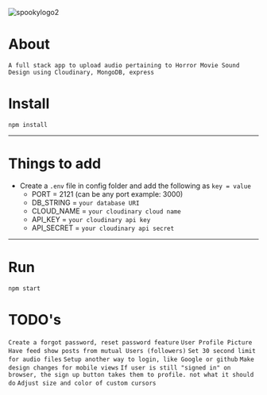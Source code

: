 ![spookylogo2](https://user-images.githubusercontent.com/72758221/236322035-d9defb3f-5ac9-44e2-bb29-720a07f2fcbc.JPG)


# About

`A full stack app to upload audio pertaining to Horror Movie Sound Design using Cloudinary, MongoDB, express`

# Install

`npm install`

---

# Things to add

- Create a `.env` file in config folder and add the following as `key = value`
  - PORT = 2121 (can be any port example: 3000)
  - DB_STRING = `your database URI`
  - CLOUD_NAME = `your cloudinary cloud name`
  - API_KEY = `your cloudinary api key`
  - API_SECRET = `your cloudinary api secret`

---

# Run

`npm start`

# TODO's

`Create a forgot password, reset password feature`
`User Profile Picture`
`Have feed show posts from mutual Users (followers)`
`Set 30 second limit for audio files`
`Setup another way to login, like Google or github`
`Make design changes for mobile views`
`If user is still "signed in" on browser, the sign up button takes them to profile. not what it should do`
`Adjust size and color of custom cursors`

